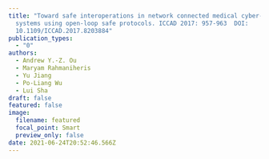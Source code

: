 ```yaml
---
title: "Toward safe interoperations in network connected medical cyber-physical
  systems using open-loop safe protocols. ICCAD 2017: 957-963  DOI:
  10.1109/ICCAD.2017.8203884"
publication_types:
  - "0"
authors:
  - Andrew Y.-Z. Ou
  - Maryam Rahmaniheris
  - Yu Jiang
  - Po-Liang Wu
  - Lui Sha
draft: false
featured: false
image:
  filename: featured
  focal_point: Smart
  preview_only: false
date: 2021-06-24T20:52:46.566Z
---
```

